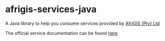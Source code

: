 # afrigis-services-java
A Java library to help you consume services provided by [AfriGIS (Pty) Ltd](https://www.afrigis.co.za/)

The official service documentation can be found [here](https://developers.afrigis.co.za/)
